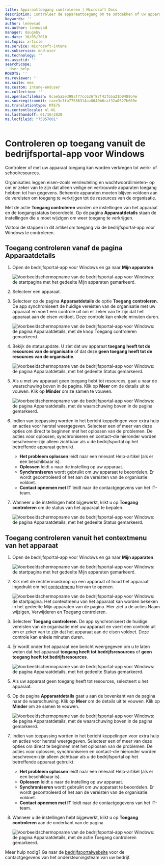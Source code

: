 ```yaml
---
title: Apparaattoegang controleren | Microsoft Docs
description: Controleer de apparaattoegang om te ontdekken of uw apparaat voldoet aan de vereisten en er toegang kan worden verkregen tot werk- of schoolresources.
keywords: ''
author: lenewsad
ms.author: lanewsad
manager: dougeby
ms.date: 10/05/2018
ms.topic: article
ms.service: microsoft-intune
ms.subservice: end-user
ms.technology: ''
ms.assetid: ''
searchScope:
- User help
ROBOTS: ''
ms.reviewer: ''
ms.suite: ems
ms.custom: intune-enduser
ms.collection: ''
ms.openlocfilehash: 0cae5a5e398af77cc626f87f43fb5a21b0489b4e
ms.sourcegitcommit: caee3c3fa77586314aa8040b0caf32a0527b669e
ms.translationtype: MTE75
ms.contentlocale: nl-NL
ms.lasthandoff: 01/10/2020
ms.locfileid: "75857001"
---
```

# <a name="check-access-from-company-portal-app-for-windows"></a>Controleren op toegang vanuit de bedrijfsportal-app voor Windows

Controleer of met uw apparaat toegang kan worden verkregen tot werk- of schoolresources. 

Organisaties leggen eisen&ndash;zoals versleuteling en wachtwoordlimieten&ndash; op om er zeker van te zijn dat alleen veilige en vertrouwde apparaten toegang hebben tot hun gegevens. Beheerde apparaten moeten blijven voldoen aan de vereisten om toegang te verkrijgen tot de resources van de organisatie.

Met de actie **Toegang controleren** worden de instellingen van het apparaat en de toegangsstatus beoordeeld. Op de pagina **Apparaatdetails** staan de instellingen die u moet wijzigen om weer toegang te verkrijgen. 

Voltooi de stappen in dit artikel om toegang via de bedrijfsportal-app voor Windows te controleren.  

## <a name="check-access-from-device-details-page"></a>Toegang controleren vanaf de pagina Apparaatdetails  
1. Open de bedrijfsportal-app voor Windows en ga naar **Mijn apparaten**.  

    ![Voorbeeldschermopname van de bedrijfsportal-app voor Windows: de startpagina met het gedeelte Mijn apparaten gemarkeerd.](./media/1809_CheckAccess_Context_Select_Device.png)  
2. Selecteer een apparaat.  
3. Selecteer op de pagina **Apparaatdetails** de optie **Toegang controleren**. De app synchroniseert de huidige vereisten van de organisatie met uw apparaat en voert een controle uit om er zeker van te zijn dat het apparaat aan de eisen voldoet. Deze controle kan enkele minuten duren.  

    ![Voorbeeldschermopname van de bedrijfsportal-app voor Windows: de pagina Apparaatdetails, met de knop Toegang controleren gemarkeerd.](./media/1809_CheckAccess_Checking_Status.png) 

4. Bekijk de statusupdate. U ziet dat uw apparaat **toegang heeft tot de resources van de organisatie** of dat deze **geen toegang heeft tot de resources van de organisatie**.  

   ![Voorbeeldschermopname van de bedrijfsportal-app voor Windows: de pagina Apparaatdetails, met het gedeelte Status gemarkeerd.](./media/1809_CheckAccess_Device_details_status1.png)  
   
5. Als u met uw apparaat geen toegang hebt tot resources, gaat u naar de waarschuwing boven in de pagina. Klik op **Meer** om de details uit te vouwen. Klik op **Minder** om ze samen te vouwen.  

    ![Voorbeeldschermopname van de bedrijfsportal-app voor Windows: de pagina Apparaatdetails, met de waarschuwing boven in de pagina gemarkeerd.](./media/1809_CheckAccess_Device_details_alert1.png)  

6. Indien van toepassing worden in het bericht koppelingen voor extra hulp en acties voor herstel weergegeven. Selecteer een of meer van deze opties om direct te beginnen met het oplossen van de problemen. De acties voor oplossen, synchroniseren en contact&ndash;die hieronder worden beschreven&ndash;zijn alleen zichtbaar als u de bedrijfsportal op het betreffende apparaat gebruikt.  

     * **Het probleem oplossen** leidt naar een relevant Help-artikel (als er een beschikbaar is).  
     * **Oplossen** leidt u naar de instelling op uw apparaat.  
     * **Synchroniseren** wordt gebruikt om uw apparaat te beoordelen. Er wordt gecontroleerd of het aan de vereisten van de organisatie voldoet.  
     * **Contact opnemen met IT** leidt naar de contactgegevens van het IT-team.   
 
6. Wanneer u de instellingen hebt bijgewerkt, klikt u op **Toegang controleren** om de status van het apparaat te bepalen.  

    ![Voorbeeldschermopname van de bedrijfsportal-app voor Windows: de pagina Apparaatdetails, met het gedeelte Status gemarkeerd.](./media/1809_CheckAccess_Device_details_status1.png)  

## <a name="check-access-from-device-context-menu"></a>Toegang controleren vanuit het contextmenu van het apparaat  
1. Open de bedrijfsportal-app voor Windows en ga naar **Mijn apparaten**.  

    ![Voorbeeldschermopname van de bedrijfsportal-app voor Windows: de startpagina met het gedeelte Mijn apparaten gemarkeerd.](./media/1809_CheckAccess_Context_Select_Device.png)  

2. Klik met de rechtermuisknop op een apparaat of houd het apparaat ingedrukt om het [contextmenu](https://docs.microsoft.com//windows/uwp/design/controls-and-patterns/menus) hiervan te openen.  

    ![Voorbeeldschermopname van de bedrijfsportal-app voor Windows: de startpagina. Het contextmenu van het apparaat kan worden bekeken in het gedeelte **Mijn apparaten** van de pagina. Hier ziet u de acties Naam wijzigen, Verwijderen en Toegang controleren.](./media/1809_DeviceContextMenu_Windows_CP.png)  
3. Selecteer **Toegang controleren**. De app synchroniseert de huidige vereisten van de organisatie met uw apparaat en voert een controle uit om er zeker van te zijn dat het apparaat aan de eisen voldoet. Deze controle kan enkele minuten duren.  
 
4. Er wordt onder het apparaat een bericht weergegeven om u te laten weten dat het apparaat **toegang heeft tot bedrijfsresources** of **geen toegang heeft tot bedrijfsresources**. 

    ![Voorbeeldschermopname van de bedrijfsportal-app voor Windows: de pagina Apparaatdetails, met het gedeelte Status gemarkeerd.](./media/1809_CheckAccess_Context_Menu_Alert2.png) 

5. Als uw apparaat geen toegang heeft tot resources, selecteert u het apparaat.  
6. Op de pagina **Apparaatdetails** gaat u aan de bovenkant van de pagina naar de waarschuwing. Klik op **Meer** om de details uit te vouwen. Klik op **Minder** om ze samen te vouwen.  

    ![Voorbeeldschermopname van de bedrijfsportal-app voor Windows: de pagina Apparaatdetails, met de waarschuwing boven in de pagina gemarkeerd.](./media/1809_CheckAccess_Device_details_alert1.png)  

6. Indien van toepassing worden in het bericht koppelingen voor extra hulp en acties voor herstel weergegeven. Selecteer een of meer van deze opties om direct te beginnen met het oplossen van de problemen. De acties voor oplossen, synchroniseren en contact&ndash;die hieronder worden beschreven&ndash;zijn alleen zichtbaar als u de bedrijfsportal op het betreffende apparaat gebruikt.  

     * **Het probleem oplossen** leidt naar een relevant Help-artikel (als er een beschikbaar is).  
     * **Oplossen** leidt u naar de instelling op uw apparaat.  
     * **Synchroniseren** wordt gebruikt om uw apparaat te beoordelen. Er wordt gecontroleerd of het aan de vereisten van de organisatie voldoet.  
     * **Contact opnemen met IT** leidt naar de contactgegevens van het IT-team.    

7. Wanneer u de instellingen hebt bijgewerkt, klikt u op **Toegang controleren** aan de onderkant van de pagina.  

    ![Voorbeeldschermopname van de bedrijfsportal-app voor Windows: de pagina Apparaatdetails, met de actie Toegang controleren gemarkeerd.](./media/1809_CheckAccess_Device_details_button.png) 


Meer hulp nodig? Ga naar de [bedrijfsportalwebsite](https://go.microsoft.com/fwlink/?linkid=2010980) voor de contactgegevens van het ondersteuningsteam van uw bedrijf.
